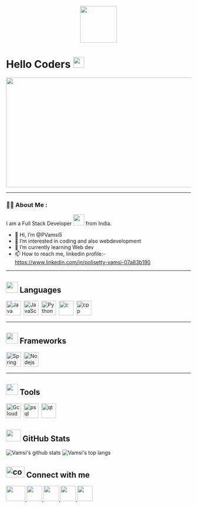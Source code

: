 <!-- Starting Gif -->
<div id="header" align="center">
  <img src="https://media.giphy.com/media/p4NLw3I4U0idi/giphy.gif"  width="100"/>
</div>

<!-- social networks -->
<!-- <div id="badges" align="center">
  <a href="https://www.linkedin.com/in/polisetty-vamsi/">
    <img src="https://img.shields.io/badge/LinkedIn-blue?style=for-the-badge&logo=linkedin&logoColor=white" alt="LinkedIn Badge"/>
  </a>
  <!-- <a href="your-youtube-URL">
    <img src="https://img.shields.io/badge/YouTube-red?style=for-the-badge&logo=youtube&logoColor=white" alt="Youtube Badge"/>
  </a> -->
  <!-- <a href="your-twitter-URL">
    <img src="https://img.shields.io/badge/Twitter-blue?style=for-the-badge&logo=twitter&logoColor=white" alt="Twitter Badge"/>
  </a>
</div> -->

<!-- profile Counts -->
<img src="https://komarev.com/ghpvc/?username=pvamsi5&style=flat-square&color=green" alt=""/>

<!-- intro -->
<h1>
  Hello Coders
  <img src="https://media.giphy.com/media/hvRJCLFzcasrR4ia7z/giphy.gif" width="30px"/>
</h1>

<!-- Banner Image -->
<div align="center">
  <img src="https://media.giphy.com/media/L8K62iTDkzGX6/giphy.gif" width="600" height="300"/>
</div>

<!-- About Me -->
---
### :man_technologist: About Me :
I am a Full Stack Developer <img src="https://media.giphy.com/media/WUlplcMpOCEmTGBtBW/giphy.gif" width="30"> from India.

- 👋 Hi, I’m @PVamsi5
- 👀 I’m interested in coding and also webdevelopment
- 🌱 I’m currently learning Web dev
- 📫 How to reach me, linkedin profile:- https://www.linkedin.com/in/polisetty-vamsi-07a83b190

<!-- Languages -->
---

### <h2> <img src = "https://media.giphy.com/media/KGhpQ5NMoWKQurlHwI/giphy.gif" width = 32px height=30px> Languages </h2>
<div>
    <img src="https://raw.githubusercontent.com/rahulbanerjee26/githubAboutMeGenerator/main/icons/java.svg" title="Java" alt="Java" width="40" height="40"/>&nbsp;
    <img src="https://raw.githubusercontent.com/rahulbanerjee26/githubAboutMeGenerator/main/icons/javascript.svg" title="JavaScript" alt="JavaScript" width="40" height="40"/>&nbsp;
    <img src="https://raw.githubusercontent.com/rahulbanerjee26/githubAboutMeGenerator/main/icons/python.svg" title="Python" alt="Python" width="40" height="40"/>&nbsp;
    <img src="https://raw.githubusercontent.com/rahulbanerjee26/githubAboutMeGenerator/main/icons/c.svg" title="C" alt="c" width="40" height="40"/>&nbsp;
    <img src="https://raw.githubusercontent.com/rahulbanerjee26/githubAboutMeGenerator/main/icons/cpp.svg" title="cpp" alt="cpp" width="40" height="40"/>&nbsp;
</div>

<!-- Frameworks -->
---
### <h2> <img src = "https://media.giphy.com/media/nNvZTDJq8pSngnblOs/giphy.gif" width = 32px height=30px> Frameworks </h2>
<div>
    <img src="https://raw.githubusercontent.com/rahulbanerjee26/githubProfileReadmeGenerator/blob/main/icons/spring.svg" title="Spring" alt="Spring" width="40" height="40"/>&nbsp;
    <img src="https://raw.githubusercontent.com/rahulbanerjee26/githubProfileReadmeGenerator/blob/main/icons/nodejs.svg" title="NodeJs" alt="Nodejs" width="40" height="40"/>&nbsp;
</div>

<!-- Tools -->
---
### <h2> <img src = "https://media.giphy.com/media/Gok5NWmL9rBfOu0UxO/giphy.gif" width = 32px height=30px> Tools </h2>
<div>
    <img src="https://raw.githubusercontent.com/rahulbanerjee26/githubProfileReadmeGenerator/blob/main/icons/gcp.svg" title="GCP" alt="Gcloud" width="40" height="40"/>&nbsp;
    <img src="https://raw.githubusercontent.com/rahulbanerjee26/githubProfileReadmeGenerator/blob/main/icons/postgresql.svg" title="PSql" alt="psql" width="40" height="40"/>&nbsp;
    <img src="https://raw.githubusercontent.com/rahulbanerjee26/githubProfileReadmeGenerator/blob/main/icons/qt.svg" title="qt" alt="qt" width="40" height="40"/>&nbsp;
</div>

<h2> <img src='https://octodex.github.com/images/daftpunktocat-guy.gif' width='40px' height=32px> GitHub Stats </h2>

![Vamsi's github stats](https://github-readme-stats.vercel.app/api?username=pvamsi5&count_private=true&show_icons=true&bg_color=DEG,5A2B7A,9D1B27,A57434&title_color=FFFFFF&text_color=FFFFFF&border_color=000000&layout=compact&include_all_commits=true&line_height=20&card_width=350)
![Vamsi's top langs](https://github-readme-stats.vercel.app/api/top-langs/?username=pvamsi5&hide=Roff&bg_color=DEG,5A2B7A,9D1B27,A57434&title_color=FFFFFF&text_color=FFFFFF&border_color=000000&layout=compact&include_all_commits=true&count_private=true&card_width=350)

<h2> <img src='https://raw.githubusercontent.com/rahulbanerjee26/githubProfileReadmeGenerator/main/gifs/handShake.gif' width="50px" height=30px alt="connect"> Connect with me  </h2>
<a href= mailto:polisettyvamsi11@gmail.com> <img width ='52px' height='42px' src  ='https://upload.wikimedia.org/wikipedia/commons/thumb/7/7e/Gmail_icon_%282020%29.svg/2560px-Gmail_icon_%282020%29.svg.png'> </a>
<a href= https://www.linkedin.com/in/polisetty-vamsi/> <img width ='42px' height='42px' src  ='https://cdn-icons-png.flaticon.com/512/174/174857.png'> </a>
<a href= https://www.instagram.com/juz_1_2_b_gud/ > <img width ='42px' height='42px' src  ='https://upload.wikimedia.org/wikipedia/commons/thumb/e/e7/Instagram_logo_2016.svg/2048px-Instagram_logo_2016.svg.png'> </a>
<a href= https://www.facebook.com/polisetty.vamsi1 > <img width ='42px' height='42px' src  ='https://upload.wikimedia.org/wikipedia/commons/thumb/f/fb/Facebook_icon_2013.svg/2048px-Facebook_icon_2013.svg.png'> </a>
<a href= https://twitter.com/vamsipol > <img width ='42px' height='42px' src  ='https://www.iconpacks.net/icons/2/free-twitter-logo-icon-2429-thumb.png'> </a>
<!---
PVamsi5/PVamsi5 is a ✨ special ✨ repository because its `README.md` (this file) appears on your GitHub profile.
You can click the Preview link to take a look at your changes.
--->
